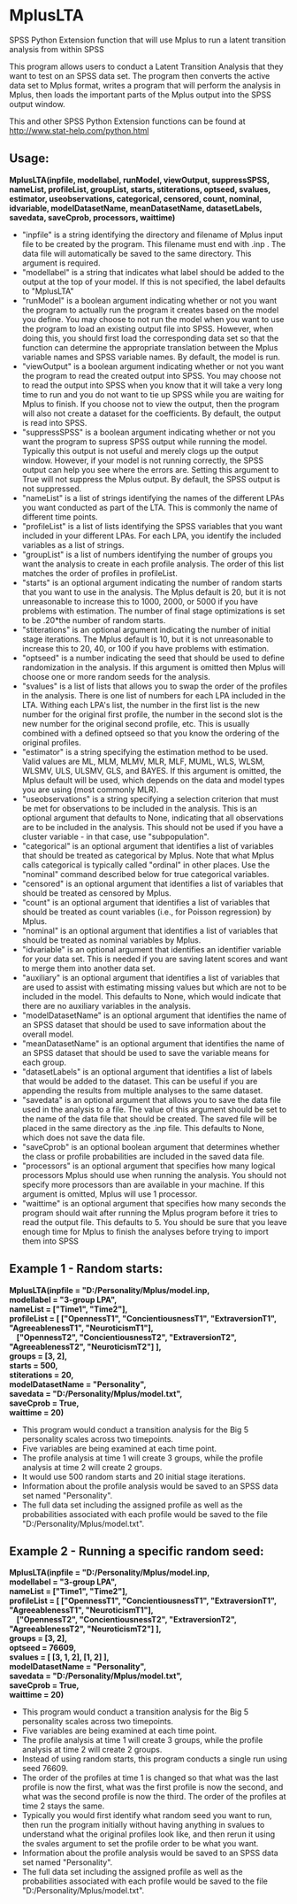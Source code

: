 # MplusLTA
SPSS Python Extension function that will use Mplus to run a latent transition analysis from within SPSS

This program allows users to conduct a Latent Transition Analysis that they want to test on an SPSS data set. The program then converts the active data set to Mplus format, writes a program that will perform the analysis in Mplus, then loads the important parts of the Mplus output into the SPSS output window.

This and other SPSS Python Extension functions can be found at http://www.stat-help.com/python.html

## Usage:
**MplusLTA(inpfile, modellabel, runModel, viewOutput, suppressSPSS, nameList, profileList, groupList, starts, stiterations, optseed, svalues, estimator, useobservations, categorical, censored, count, nominal, idvariable, modelDatasetName, meanDatasetName, datasetLabels, savedata, saveCprob, processors, waittime)**
* "inpfile" is a string identifying the directory and filename of Mplus input file to be created by the program. This filename must end with .inp . The data file will automatically be saved to the same directory. This argument is required.
* "modellabel" is a string that indicates what label should be added to the output at the top of your model. If this is not specified, the label defaults to "MplusLTA"
* "runModel" is a boolean argument indicating whether or not you want the program to actually run the program it creates based on the model you define. You may choose to not run the model when you want to use the program to load an existing output file into SPSS. However, when doing this, you should first load the corresponding data set so that the function can determine the appropriate translation between the Mplus variable names and SPSS variable names. By default, the model is run.
* "viewOutput" is a boolean argument indicating whether or not you want the program to read the created output into SPSS. You may choose not to read the output into SPSS when you know that it will take a very long time to run and you do not want to tie up SPSS while you are waiting for Mplus to finish. If you choose not to view the output, then the program will also not create a dataset for the coefficients. By default, the output is read into SPSS.
* "suppressSPSS" is a boolean argument indicating whether or not you want the program to supress SPSS output while running the model. Typically this output is not useful and merely clogs up the output window. However, if your model is not running correctly, the SPSS output can help you see where the errors are. Setting this argument to True will not suppress the Mplus output. By default, the SPSS output is not suppressed.
* "nameList" is a list of strings identifying the names of the different LPAs you want conducted as part of the LTA. This is commonly the name of different time points.
* "profileList" is a list of lists identifying the SPSS variables that you want included in your different LPAs. For each LPA, you identify the included variables as a list of strings.
* "groupList" is a list of numbers identifying the number of groups you want the analysis to create in each profile analysis. The order of this list matches the order of profiles in profileList.
* "starts" is an optional argument indicating the number of random starts that you want to use in the analysis. The Mplus default is 20, but it is not unreasonable to increase this to 1000, 2000, or 5000 if you have problems with estimation. The number of final stage optimizations is set to be .20*the number of random starts.
* "stiterations" is an optional argument indicating the number of initial stage iterations. The Mplus default is 10, but it is not unreasonable to increase this to 20, 40, or 100 if you have problems with estimation.
* "optseed" is a number indicating the seed that should be used to define randomization in the analysis. If this argument is omitted then Mplus will choose one or more random seeds for the analysis.
* "svalues" is a list of lists that allows you to swap the order of the profiles in the analysis. There is one list of numbers for each LPA included in the LTA. Withing each LPA's list, the number in the first list is the new number for the original first profile, the number in the second slot is the new number for the original second profile, etc. This is usually combined with a defined optseed so that you know the ordering of the original profiles.
* "estimator" is a string specifying the estimation method to be used. Valid values are ML, MLM, MLMV, MLR, MLF, MUML, WLS, WLSM, WLSMV, ULS, ULSMV, GLS, and BAYES. If this argument is omitted, the Mplus default will be used, which depends on the data and model types you are using (most commonly MLR).
* "useobservations" is a string specifying a selection criterion that must be met for observations to be included in the analysis. This is an optional argument that defaults to None, indicating that all observations are to be included in the analysis. This should not be used if you have a cluster variable - in that case, use "subpopulation".
* "categorical" is an optional argument that identifies a list of variables that should be treated as categorical by Mplus. Note that what Mplus calls categorical is typically called "ordinal" in other places. Use the "nominal" command described below for true categorical variables.
* "censored" is an optional argument that identifies a list of variables that should be treated as censored by Mplus.
* "count" is an optional argument that identifies a list of variables that should be treated as count variables (i.e., for Poisson regression) by Mplus.
* "nominal" is an optional argument that identifies a list of variables that should be treated as nominal variables by Mplus.
* "idvariable" is an optional argument that identifies an identifier variable for your data set. This is needed if you are saving latent scores and want to merge them into another data set.
* "auxiliary" is an optional argument that identifies a list of variables that are used to assist with estimating missing values but which are not to be included in the model. This defaults to None, which would indicate that there are no auxiliary variables in the analysis.
* "modelDatasetName" is an optional argument that identifies the name of an SPSS dataset that should be used to save information about the overall model.
* "meanDatasetName" is an optional argument that identifies the name of an SPSS dataset that should be used to save the variable means for each group.
* "datasetLabels" is an optional argument that identifies a list of labels that would be added to the dataset. This can be useful if you are appending the results from multiple analyses to the same dataset.
* "savedata" is an optional argument that allows you to save the data file used in the analysis to a file. The value of this argument should be set to the name of the data file that should be created. The saved file will be placed in the same directory as the .inp file. This defaults to None, which does not save the data file.
* "saveCprob" is an optional boolean argument that determines whether the class or profile probabilities are included in the saved data file.
* "processors" is an optional argument that specifies how many logical processors Mplus should use when running the analysis. You should not specify more processors than are available in your machine. If this argument is omitted, Mplus will use 1 processor.
* "waittime" is an optional argument that specifies how many seconds the program should wait after running the Mplus program before it tries to read the output file. This defaults to 5. You should be sure that you leave enough time for Mplus to finish the analyses before trying to import them into SPSS

## Example 1 - Random starts: 
**MplusLTA(inpfile = "D:/Personality/Mplus/model.inp,  
modellabel = "3-group LPA",  
nameList = ["Time1",  "Time2"],  
profileList = [ ["OpennessT1", "ConcientiousnessT1", "ExtraversionT1", "AgreeablenessT1", "NeuroticismT1"],  
$~~~~$["OpennessT2", "ConcientiousnessT2", "ExtraversionT2", "AgreeablenessT2", "NeuroticismT2"] ],  
groups = [3, 2],  
starts = 500,  
stiterations = 20,  
modelDatasetName = "Personality",  
savedata = "D:/Personality/Mplus/model.txt",  
saveCprob = True,  
waittime = 20)**  
* This program would conduct a transition analysis for the Big 5 personality scales across two timepoints.
* Five variables are being examined at each time point.
* The profile analysis at time 1 will create 3 groups, while the profile analysis at time 2 will create 2 groups.
* It would use 500 random starts and 20 initial stage iterations.
* Information about the profile analysis would be saved to an SPSS data set named "Personality".
* The full data set including the assigned profile as well as the probabilities associated with each profile would be saved to the file "D:/Personality/Mplus/model.txt".

## Example 2 - Running a specific random seed: 
**MplusLTA(inpfile = "D:/Personality/Mplus/model.inp,  
modellabel = "3-group LPA",  
nameList = ["Time1",  "Time2"],  
profileList = [ ["OpennessT1", "ConcientiousnessT1", "ExtraversionT1", "AgreeablenessT1", "NeuroticismT1"],  
$~~~~$["OpennessT2", "ConcientiousnessT2", "ExtraversionT2", "AgreeablenessT2", "NeuroticismT2"] ],  
groups = [3, 2],  
optseed = 76609,  
svalues = [ [3, 1, 2], [1, 2] ],  
modelDatasetName = "Personality",  
savedata = "D:/Personality/Mplus/model.txt",  
saveCprob = True,  
waittime = 20)**  
* This program would conduct a transition analysis for the Big 5 personality scales across two timepoints.
* Five variables are being examined at each time point.
* The profile analysis at time 1 will create 3 groups, while the profile analysis at time 2 will create 2 groups.
* Instead of using random starts, this program conducts a single run using seed 76609.
* The order of the profiles at time 1 is changed so that what was the last profile is now the first, what was the first profile is now the second, and what was the second profile is now the third. The order of the profiles at time 2 stays the same.
* Typically you would first identify what random seed you want to run, then run the program initially without having anything in svalues to understand what the original profiles look like, and then rerun it using the svales argument to set the profile order to be what you want.
* Information about the profile analysis would be saved to an SPSS data set named "Personality".
* The full data set including the assigned profile as well as the probabilities associated with each profile would be saved to the file "D:/Personality/Mplus/model.txt".
